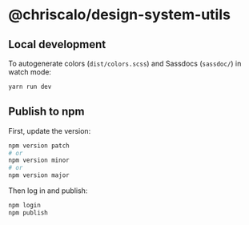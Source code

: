 # @chriscalo/design-system-utils

## Local development

To autogenerate colors (`dist/colors.scss`) and Sassdocs (`sassdoc/`) in watch mode:

``` sh
yarn run dev
```

## Publish to npm

First, update the version:

``` sh
npm version patch
# or
npm version minor
# or
npm version major
```

Then log in and publish:

``` sh
npm login
npm publish
```
